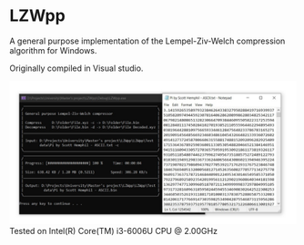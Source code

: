 # LZWpp
A general purpose implementation of the Lempel-Ziv-Welch compression algorithm for Windows. 

Originally compiled in Visual studio.

![Project demo](Project-demo.jpg)
Tested on Intel(R) Core(TM) i3-6006U CPU @ 2.00GHz
